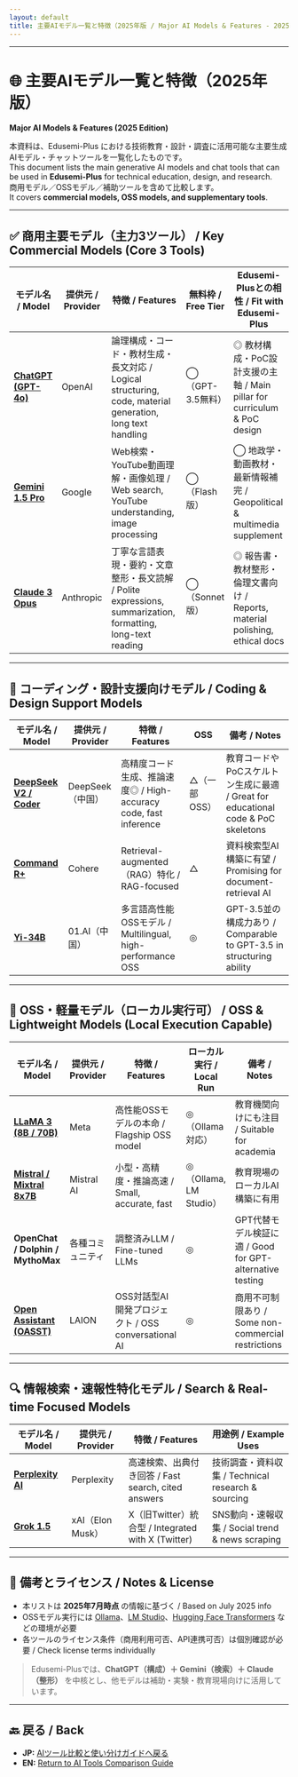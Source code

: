 ```yaml
---
layout: default
title: 主要AIモデル一覧と特徴（2025年版 / Major AI Models & Features - 2025 Edition）
---
```


---

# 🌐 主要AIモデル一覧と特徴（2025年版）  
**Major AI Models & Features (2025 Edition)**

本資料は、Edusemi-Plus における技術教育・設計・調査に活用可能な主要生成AIモデル・チャットツールを一覧化したものです。  
This document lists the main generative AI models and chat tools that can be used in **Edusemi-Plus** for technical education, design, and research.  
商用モデル／OSSモデル／補助ツールを含めて比較します。  
It covers **commercial models, OSS models, and supplementary tools**.

---

## ✅ 商用主要モデル（主力3ツール） / Key Commercial Models (Core 3 Tools)

| モデル名 / Model | 提供元 / Provider | 特徴 / Features | 無料枠 / Free Tier | Edusemi-Plusとの相性 / Fit with Edusemi-Plus |
|------------------|-------------------|-----------------|--------------------|----------------------------------------------|
| **[ChatGPT (GPT-4o)](https://chat.openai.com/)** | OpenAI | 論理構成・コード・教材生成・長文対応 / Logical structuring, code, material generation, long text handling | ◯（GPT-3.5無料） | ◎ 教材構成・PoC設計支援の主軸 / Main pillar for curriculum & PoC design |
| **[Gemini 1.5 Pro](https://gemini.google.com/)** | Google | Web検索・YouTube動画理解・画像処理 / Web search, YouTube understanding, image processing | ◯（Flash版） | ◯ 地政学・動画教材・最新情報補完 / Geopolitical & multimedia supplement |
| **[Claude 3 Opus](https://claude.ai/)** | Anthropic | 丁寧な言語表現・要約・文章整形・長文読解 / Polite expressions, summarization, formatting, long-text reading | ◯（Sonnet版） | ◎ 報告書・教材整形・倫理文書向け / Reports, material polishing, ethical docs |

---

## 🔧 コーディング・設計支援向けモデル / Coding & Design Support Models

| モデル名 / Model | 提供元 / Provider | 特徴 / Features | OSS | 備考 / Notes |
|------------------|-------------------|-----------------|-----|--------------|
| **[DeepSeek V2 / Coder](https://deepseek.com/)** | DeepSeek（中国） | 高精度コード生成、推論速度◎ / High-accuracy code, fast inference | △（一部OSS） | 教育コードやPoCスケルトン生成に最適 / Great for educational code & PoC skeletons |
| **[Command R+](https://cohere.com/)** | Cohere | Retrieval-augmented（RAG）特化 / RAG-focused | △ | 資料検索型AI構築に有望 / Promising for document-retrieval AI |
| **[Yi-34B](https://01.ai/)** | 01.AI（中国） | 多言語高性能OSSモデル / Multilingual, high-performance OSS | ◎ | GPT-3.5並の構成力あり / Comparable to GPT-3.5 in structuring ability |

---

## 🧪 OSS・軽量モデル（ローカル実行可） / OSS & Lightweight Models (Local Execution Capable)

| モデル名 / Model | 提供元 / Provider | 特徴 / Features | ローカル実行 / Local Run | 備考 / Notes |
|------------------|-------------------|-----------------|--------------------------|--------------|
| **[LLaMA 3 (8B / 70B)](https://ai.meta.com/llama/)** | Meta | 高性能OSSモデルの本命 / Flagship OSS model | ◎（Ollama対応） | 教育機関向けにも注目 / Suitable for academia |
| **[Mistral / Mixtral 8x7B](https://mistral.ai/)** | Mistral AI | 小型・高精度・推論高速 / Small, accurate, fast | ◎（Ollama, LM Studio） | 教育現場のローカルAI構築に有用 |
| **OpenChat / Dolphin / MythoMax** | 各種コミュニティ | 調整済みLLM / Fine-tuned LLMs | ◎ | GPT代替モデル検証に適 / Good for GPT-alternative testing |
| **[Open Assistant (OASST)](https://open-assistant.io/)** | LAION | OSS対話型AI開発プロジェクト / OSS conversational AI | ◎ | 商用不可制限あり / Some non-commercial restrictions |

---

## 🔍 情報検索・速報性特化モデル / Search & Real-time Focused Models

| モデル名 / Model | 提供元 / Provider | 特徴 / Features | 用途例 / Example Uses |
|------------------|-------------------|-----------------|-----------------------|
| **[Perplexity AI](https://www.perplexity.ai/)** | Perplexity | 高速検索、出典付き回答 / Fast search, cited answers | 技術調査・資料収集 / Technical research & sourcing |
| **[Grok 1.5](https://x.ai/)** | xAI（Elon Musk） | X（旧Twitter）統合型 / Integrated with X (Twitter) | SNS動向・速報収集 / Social trend & news scraping |

---

## 🔗 備考とライセンス / Notes & License

- 本リストは **2025年7月時点** の情報に基づく / Based on July 2025 info  
- OSSモデル実行には [Ollama](https://ollama.com/)、[LM Studio](https://lmstudio.ai/)、[Hugging Face Transformers](https://huggingface.co/docs) などの環境が必要  
- 各ツールのライセンス条件（商用利用可否、API連携可否）は個別確認が必要 / Check license terms individually

> Edusemi-Plusでは、**ChatGPT（構成）＋ Gemini（検索）＋ Claude（整形）** を中核とし、他モデルは補助・実験・教育現場向けに活用しています。

---

## 🔙 戻る / Back
- **JP:** [AIツール比較と使い分けガイドへ戻る](./README.md)  
- **EN:** [Return to AI Tools Comparison Guide](./README.md)
